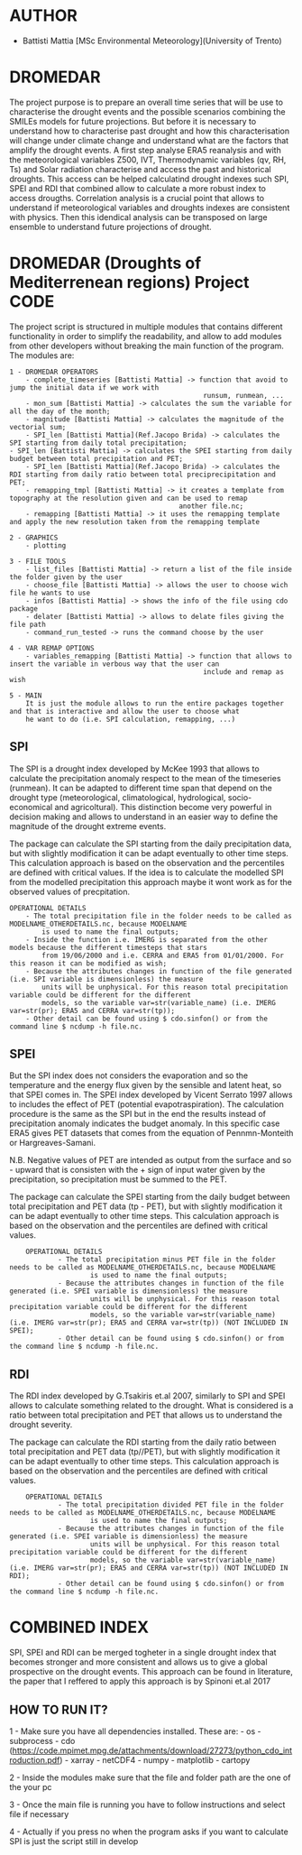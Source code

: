 # AUTHOR
- Battisti Mattia [MSc Environmental Meteorology](University of Trento)

# DROMEDAR

The project purpose is to prepare an overall time series that will be use to characterise the drought events and the possible
scenarios combining the SMILEs models for future projections.
But before it is necessary to understand how to characterise past drought and how this characterisation will change under climate
change and understand what are the factors that amplify the drought events. A first step analyse ERA5 reanalysis and with the
meteorological variables Z500, IVT, Thermodynamic variables (qv, RH, Ts) and Solar radiation characterise and access the past and historical droughts. This access
can be helped calculatind drought indexes such SPI, SPEI and RDI that combined allow to calculate a more robust index to access drougths.
Correlation analysis is a crucial point that allows to understand if meteorological variables and droughts indexes are consistent with physics.
Then this idendical analysis can be transposed on large ensemble to understand future projections of drought.

# DROMEDAR (Droughts of Mediterrenean regions) Project CODE

The project script is structured in multiple modules that contains different functionality in order to simplify the readability,
and allow to add modules from other developers without breaking the main function of the program.
The modules are:

    1 - DROMEDAR OPERATORS
        - complete_timeseries [Battisti Mattia] -> function that avoid to jump the initial data if we work with
                                                    runsum, runmean, ...                       
        - mon_sum [Battisti Mattia] -> calculates the sum the variable for all the day of the month;
        - magnitude [Battisti Mattia] -> calculates the magnitude of the vectorial sum;
        - SPI_len [Battisti Mattia](Ref.Jacopo Brida) -> calculates the SPI starting from daily total precipitation;
	- SPI_len [Battisti Mattia] -> calculates the SPEI starting from daily budget between total precipitation and PET;
        - SPI_len [Battisti Mattia](Ref.Jacopo Brida) -> calculates the RDI starting from daily ratio between total preciprecipitation and PET;
        - remapping_tmpl [Battisti Mattia] -> it creates a template from topography at the resolution given and can be used to remap
                                              another file.nc;
        - remapping [Battisti Mattia] -> it uses the remapping template and apply the new resolution taken from the remapping template 
 
    2 - GRAPHICS
        - plotting

    3 - FILE TOOLS
        - list_files [Battisti Mattia] -> return a list of the file inside the folder given by the user
        - choose_file [Battisti Mattia] -> allows the user to choose wich file he wants to use
        - infos [Battisti Mattia] -> shows the info of the file using cdo package
        - delater [Battisti Mattia] -> allows to delate files giving the file path
        - command_run_tested -> runs the command choose by the user
	
    4 - VAR REMAP OPTIONS 
        - variables_remapping [Battisti Mattia] -> function that allows to insert the variable in verbous way that the user can
                                                    include and remap as wish
 
    5 - MAIN
    	It is just the module allows to run the entire packages together and that is interactive and allow the user to choose what
    	he want to do (i.e. SPI calculation, remapping, ...)

## SPI
The SPI is a drought index developed by McKee 1993 that allows to calculate the precipitation anomaly respect to the mean of the timeseries (runmean).
It can be adapted to different time span that depend on the drought type (meteorological, climatological, hydrological, socio-economical and agricoltural).
This distinction become very powerful in decision making and allows to understand in an easier way to define the magnitude of the drought extreme events.

The package can calculate the SPI starting from the daily precipitation data, but with slightly modification
it can be adapt eventually to other time steps. This calculation approach is based on the observation and
the percentiles are defined with critical values. 
If the idea is to calculate the modelled SPI from the modelled precipitation this approach maybe it wont
work as for the observed values of precpitation.

	OPERATIONAL DETAILS
		- The total precipitation file in the folder needs to be called as MODELNAME_OTHERDETAILS.nc, because MODELNAME
			is used to name the final outputs;
		- Inside the function i.e. IMERG is separated from the other models because the different timesteps that stars
			from 19/06/2000 and i.e. CERRA and ERA5 from 01/01/2000. For this reason it can be modified as wish;
		- Because the attributes changes in function of the file generated (i.e. SPI variable is dimensionless) the measure
			units will be unphysical. For this reason total precipitation variable could be different for the different
			models, so the variable var=str(variable_name) (i.e. IMERG var=str(pr); ERA5 and CERRA var=str(tp));
		- Other detail can be found using $ cdo.sinfon() or from the command line $ ncdump -h file.nc.

## SPEI
But the SPI index does not considers the evaporation and so the temperature and the energy flux given by the sensible and latent heat, so that SPEI comes in.
The SPEI index developed by Vicent Serrato 1997 allows to includes the effect of PET (potential evapotraspiration). The calculation procedure is the same as the SPI 
but in the end the results instead of precipitation anomaly indicates the budget anomaly. In this specific case ERA5 gives PET datasets that comes from the
equation of Pennmn-Monteith or Hargreaves-Samani.

N.B. Negative values of PET are intended as output from the surface and so - upward that is consisten with the + sign of input water given by the precipitation,
so precipitation must be summed to the PET.

The package can calculate the SPEI starting from the daily budget between total precipitation and PET data (tp - PET), but with slightly modification
it can be adapt eventually to other time steps. This calculation approach is based on the observation and
the percentiles are defined with critical values.

        OPERATIONAL DETAILS
                - The total precipitation minus PET file in the folder needs to be called as MODELNAME_OTHERDETAILS.nc, because MODELNAME
                        is used to name the final outputs;
                - Because the attributes changes in function of the file generated (i.e. SPEI variable is dimensionless) the measure
                        units will be unphysical. For this reason total precipitation variable could be different for the different
                        models, so the variable var=str(variable_name) (i.e. IMERG var=str(pr); ERA5 and CERRA var=str(tp)) (NOT INCLUDED IN SPEI);
                - Other detail can be found using $ cdo.sinfon() or from the command line $ ncdump -h file.nc.

## RDI
The RDI index developed by G.Tsakiris et.al 2007, similarly to SPI and SPEI allows to calculate something related to the drought. What is considered is a ratio
between total precipitation and PET that allows us to understand the drought severity. 

The package can calculate the RDI starting from the daily ratio between total precipitation and PET data (tp//PET), but with slightly modification
it can be adapt eventually to other time steps. This calculation approach is based on the observation and
the percentiles are defined with critical values.

        OPERATIONAL DETAILS
                - The total precipitation divided PET file in the folder needs to be called as MODELNAME_OTHERDETAILS.nc, because MODELNAME
                        is used to name the final outputs;
                - Because the attributes changes in function of the file generated (i.e. SPEI variable is dimensionless) the measure
                        units will be unphysical. For this reason total precipitation variable could be different for the different
                        models, so the variable var=str(variable_name) (i.e. IMERG var=str(pr); ERA5 and CERRA var=str(tp)) (NOT INCLUDED IN RDI);
                - Other detail can be found using $ cdo.sinfon() or from the command line $ ncdump -h file.nc.

# COMBINED INDEX
SPI, SPEI and RDI can be merged togheter in a single drought index that becomes stronger and more consistent and allows us to give a global prospective
on the drought events. This approach can be found in literature, the paper that I reffered to apply this approach is by Spinoni et.al 2017

## HOW TO RUN IT?

1 - Make sure you have all dependencies installed. These are:
        - os
        - subprocess
        - cdo (https://code.mpimet.mpg.de/attachments/download/27273/python_cdo_introduction.pdf)
        - xarray
        - netCDF4
        - numpy
        - matplotlib
        - cartopy
        
2 - Inside the modules make sure that the file and folder path are the one of the your pc

3 - Once the main file is running you have to follow instructions and select file if necessary

4 - Actually if you press no when the program asks if you want to calculate SPI is just the script still in develop

